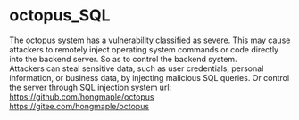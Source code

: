 # octopus_SQL
The octopus system has a vulnerability classified as severe. This may cause attackers to remotely inject operating system commands or code directly into the backend server. So as to control the backend system.  
Attackers can steal sensitive data, such as user credentials, personal information, or business data, by injecting malicious SQL queries. Or control the server through SQL injection
system url:
https://github.com/hongmaple/octopus
https://gitee.com/hongmaple/octopus
